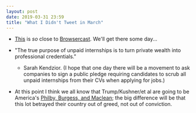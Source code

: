 ```yaml
---
layout: post
date: 2019-03-31 23:59
title: "What I Didn't Tweet in March"
---
```


-   [This](https://flourish.studio/2019/02/07/audio-talkie-visualisation-data-stories/)
    is *so* close to [Browsercast](http://third-bit.com/browsercast/).
    We'll get there some day...

-   "The true purpose of unpaid internships is to turn private wealth into professional credentials."
    - Sarah Kendzior.
    (I hope that one day there will be a movement to ask companies to sign a public pledge
    requiring candidates to scrub all unpaid internships from their CVs
    when applying for jobs.)

-   At this point I think we all know that Trump/Kushner/et al are going to be America's
    [Philby, Burgess, and Maclean](https://en.wikipedia.org/wiki/Cambridge_Five);
    the big difference will be that this lot betrayed their country out of greed,
    not out of conviction.
